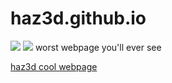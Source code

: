 # haz3d.github.io
<img src="https://img.shields.io/badge/%E2%99%A5%EF%B8%8F-built%20with%20love-brightgreen">
<img src="https://img.shields.io/badge/build-passing-brightgreen">
worst webpage you'll ever see

<a href="https://haz3d.github.io">haz3d cool webpage</a>
